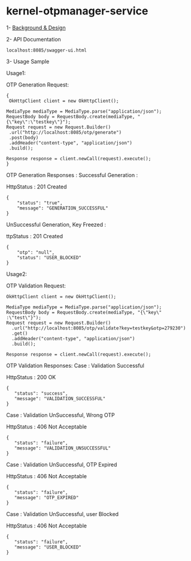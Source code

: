 # kernel-otpmanager-service

1- [Background & Design](../../design/kernel/kernel-otpmanager.md)

 
2- API Documentation

 ```
localhost:8085/swagger-ui.html

 ```
 
3- Usage Sample
 
 Usage1:
 
 OTP Generation Request:
 
 ```
 {
  OkHttpClient client = new OkHttpClient();

MediaType mediaType = MediaType.parse("application/json");
RequestBody body = RequestBody.create(mediaType, "{\"key\":\"testkey\"}");
Request request = new Request.Builder()
  .url("http://localhost:8085/otp/generate")
  .post(body)
  .addHeader("content-type", "application/json")
  .build();
  
Response response = client.newCall(request).execute();
 }
 ```
 
OTP Generation Responses :
Successful Generation :

HttpStatus : 201 Created

```
{
    "status": "true",
    "message": "GENERATION_SUCCESSFUL"
}
```

UnSuccessful Generation, Key Freezed :
 
 ttpStatus : 201 Created

```
{
    "otp": "null",
    "status": "USER_BLOCKED"
}
```

Usage2:

OTP Validation Request:
 
```
OkHttpClient client = new OkHttpClient();

MediaType mediaType = MediaType.parse("application/json");
RequestBody body = RequestBody.create(mediaType, "{\"key\" :\"test\"}");
Request request = new Request.Builder()
  .url("http://localhost:8085/otp/validate?key=testkey&otp=279230")
  .get()
  .addHeader("content-type", "application/json")
  .build();

Response response = client.newCall(request).execute();

```
OTP Validation Responses:
Case : Validation Successful

 HttpStatus : 200 OK
 

 ```
{
    "status": "success",
    "message": "VALIDATION_SUCCESSFUL"
}
 ```
 
 
Case : Validation UnSuccessful, Wrong OTP

 HttpStatus : 406 Not Acceptable

 ```
 {
    "status": "failure",
    "message": "VALIDATION_UNSUCCESSFUL"
}
 ```
 
Case : Validation UnSuccessful, OTP Expired

HttpStatus : 406 Not Acceptable

 ```
 {
    "status": "failure",
    "message": "OTP_EXPIRED"
}
 ```
 
Case : Validation UnSuccessful, user Blocked

HttpStatus : 406 Not Acceptable

 ```
 {
    "status": "failure",
    "message": "USER_BLOCKED"
}
 ```
 